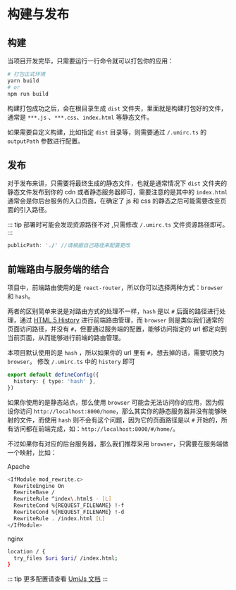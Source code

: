 # 构建与发布

## 构建

当项目开发完毕，只需要运行一行命令就可以打包你的应用：

```bash
# 打包正式环境
yarn build
# or 
npm run build
```

构建打包成功之后，会在根目录生成 `dist` 文件夹，里面就是构建打包好的文件，通常是 `***.js` 、`***.css`、`index.html` 等静态文件。

如果需要自定义构建，比如指定 `dist` 目录等，则需要通过 `/.umirc.ts` 的 `outputPath` 参数进行配置。

## 发布

对于发布来讲，只需要将最终生成的静态文件，也就是通常情况下 `dist` 文件夹的静态文件发布到你的 cdn 或者静态服务器即可，需要注意的是其中的 `index.html` 通常会是你后台服务的入口页面，在确定了 js 和 css 的静态之后可能需要改变页面的引入路径。

::: tip
部署时可能会发现资源路径不对 ,只需修改 `/.umirc.ts` 文件资源路径即可。
:::

```js
publicPath: './' //请根据自己路径来配置更改
```

## 前端路由与服务端的结合

项目中，前端路由使用的是 `react-router`，所以你可以选择两种方式：`browser` 和 `hash`。

两者的区别简单来说是对路由方式的处理不一样，`hash` 是以 `#` 后面的路径进行处理，通过 [HTML 5 History](https://developer.mozilla.org/en-US/docs/Web/API/History_API) 进行前端路由管理，而 `browser` 则是类似我们通常的页面访问路径，并没有 `#`，但要通过服务端的配置，能够访问指定的 url 都定向到当前页面，从而能够进行前端的路由管理。

本项目默认使用的是 `hash` ，所以如果你的 url 里有 `#`，想去掉的话，需要切换为 `browser`。
修改 `/.umirc.ts` 中的 `history` 即可

```ts
export default defineConfig({
  history: { type: 'hash' },
})
```

如果你使用的是静态站点，那么使用 `browser` 可能会无法访问你的应用，因为假设你访问 `http://localhost:8000/home`，那么其实你的静态服务器并没有能够映射的文件，而使用 `hash` 则不会有这个问题，因为它的页面路径是以 `#` 开始的，所有访问都在前端完成，如：`http://localhost:8000/#/home/`。

不过如果你有对应的后台服务器，那么我们推荐采用 `browser`，只需要在服务端做一个映射，比如：

Apache

```bash
<IfModule mod_rewrite.c>
  RewriteEngine On
  RewriteBase /
  RewriteRule ^index\.html$ - [L]
  RewriteCond %{REQUEST_FILENAME} !-f
  RewriteCond %{REQUEST_FILENAME} !-d
  RewriteRule . /index.html [L]
</IfModule>
```

nginx

```bash
location / {
  try_files $uri $uri/ /index.html;
}
```

::: tip
更多配置请查看 [UmiJs 文档](https://umijs.org/zh-CN/config#history)
:::
